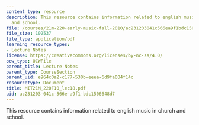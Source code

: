 ```yaml
---
content_type: resource
description: This resource contains information related to english music in church
  and school.
file: /courses/21m-220-early-music-fall-2010/ac231203041c566ea9f1bdc1506648d7_MIT21M_220F10_lec18.pdf
file_size: 102537
file_type: application/pdf
learning_resource_types:
- Lecture Notes
license: https://creativecommons.org/licenses/by-nc-sa/4.0/
ocw_type: OCWFile
parent_title: Lecture Notes
parent_type: CourseSection
parent_uid: e964c0a2-c177-530b-eeea-6d9fa004f14c
resourcetype: Document
title: MIT21M_220F10_lec18.pdf
uid: ac231203-041c-566e-a9f1-bdc1506648d7
---
```

This resource contains information related to english music in church and school.